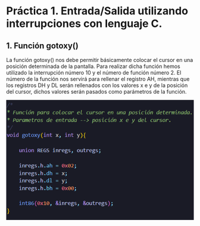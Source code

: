 # Práctica 1. Entrada/Salida utilizando interrupciones con lenguaje C.

## 1. Función gotoxy()

La función gotoxy() nos debe permitir básicamente colocar el cursor en una posición determinada de la pantalla. Para realizar dicha función hemos utilizado la interrupción número 10 y el número de función número 2. El número de la función nos servirá para rellenar el registro AH, mientras que los registros DH y DL serán rellenados con los valores x e y de la posición del cursor, dichos valores serán pasados como parámetros de la función.

![codigo gotoxy()](https://github.com/AlexHens/PDIH/blob/main/practica1/gotoxy.png)
